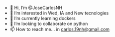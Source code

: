 - 👋 Hi, I’m @JoseCarlosNH
- 👀 I’m interested in Wed, IA and New tecnologies
- 🌱 I’m currently learning dockers
- 💞️ I’m looking to collaborate on python
- 📫 How to reach me... in carlos.19nh@gmail.com

<!---
JoseCarlosNH/JoseCarlosNH is a ✨ special ✨ repository because its `README.md` (this file) appears on your GitHub profile.
You can click the Preview link to take a look at your changes.
--->
